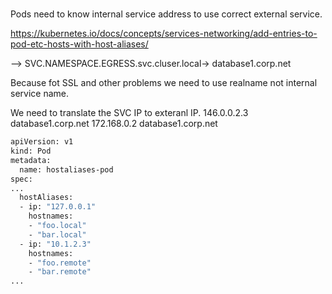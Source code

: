 # 
Pods need to know internal service address to use correct external service.


https://kubernetes.io/docs/concepts/services-networking/add-entries-to-pod-etc-hosts-with-host-aliases/

<POD> --> SVC.NAMESPACE.EGRESS.svc.cluser.local-> database1.corp.net

Because fot SSL and other problems we need to use realname not internal service name.

We need to translate the SVC IP to exteranl IP.
146.0.0.2.3 database1.corp.net
172.168.0.2 database1.corp.net

```sh
apiVersion: v1
kind: Pod
metadata:
  name: hostaliases-pod
spec:
...
  hostAliases:
  - ip: "127.0.0.1"
    hostnames:
    - "foo.local"
    - "bar.local"
  - ip: "10.1.2.3"
    hostnames:
    - "foo.remote"
    - "bar.remote"
...


```
